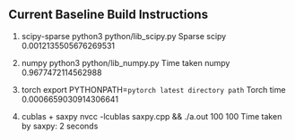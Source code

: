 
## Current Baseline Build Instructions

1. scipy-sparse
	python3 python/lib_scipy.py
	Sparse scipy 0.0012135505676269531
 
3. numpy
	python3 python/lib_numpy.py
	Time taken numpy 0.9677472114562988
 
4. torch 
	export PYTHONPATH=`pytorch latest directory path`
	Torch time 0.0006659030914306641

5. cublas + saxpy 
	nvcc -lcublas saxpy.cpp && ./a.out 100 100
	Time taken by saxpy: 2 seconds
		
